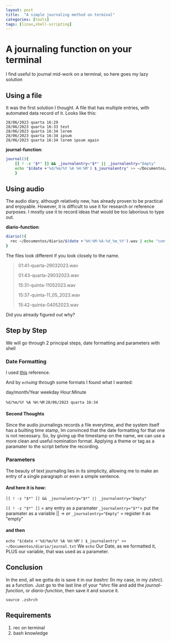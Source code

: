 ```yaml
---
layout: post
title:  "A simple journaling method on terminal"
categories: [tools]
tags: [linux,shell-scripting]
---
```




# A journaling function on your terminal

I find useful to journal mid-work on a terminal, so here goes my lazy solution

## Using a file

It was the first solution I thought. A file that has multiple entries, with automated data record of it.
Looks like this:

```
28/06/2023 quarta 16:29
28/06/2023 quarta 16:33 test
28/06/2023 quarta 16:34 lorem
28/06/2023 quarta 16:34 ipsum
28/06/2023 quarta 16:34 lorem ipsum again
```
**journal-function**:
```sh
journal(){
	[[ ! -z "$*" ]] && _journalentry="$*" || _journalentry="Empty"
	echo "$(date +'%d/%m/%Y %A %H:%M') $_journalentry" >> ~/Documentos/diario/journal.txt
	}
```

## Using audio

The audio diary, although relatively new, has already proven to be practical and enjoyable. However, it is difficult to use it for research or reference purposes. I mostly use it to record ideas that would be too laborious to type out.

**diario-function**:
```sh
diario(){
  rec ~/Documentos/diario/$(date +'%H:%M-%A-%d_%m_%Y').wav | echo "confimando arquivo: " && ls -tA1 ~/Documentos/diario/
}
```
The files look different if you look closely to the name.

>01:41-quarta-29032023.wav
>
>01:43-quarta-29032023.wav
>
>15:31-quinta-11052023.wav
>
>15:37-quinta-11_05_2023.wav
>
>15:42-quinta-04052023.wav


Did you already figured out why?

## Step by Step
We will go through 2 principal steps, date formatting and parameters with shell

### Date Formatting
I used [this](https://www.tutorialkart.com/bash-shell-scripting/bash-date-and-time) reference.

And by `echo`_ing_ through some formats I found what I wanted:

day/month/Year weekday Hour:Minute

`%d/%m/%Y %A %H:%M` `28/06/2023 quarta 16:34`
 
#### Second Thoughts
Since the audio journalings records a file everytime, and the system itself has a builting time stamp, Im convinced that the date formatting for that one is not necessary. So, by giving up the timestamp on the name, we can use a more clean and useful nomination format. Applying a theme or tag as a paramater to the script before the recording.  

### Parameters
The beauty of text journaling lies in its simplicity, allowing me to make an entry of a single paragraph or even a simple sentence.
#### And here it is how:

`[[ ! -z "$*" ]] && _journalentry="$*" || _journalentry="Empty"`

`[[ ! -z "$*" ]]` = any entry as a paramater
`_journalentry="$*"`= put the paramater as a variable
|| -> _or_ `_journalentry="Empty"` = register it as "empty"
#### and then

`echo "$(date +'%d/%m/%Y %A %H:%M') $_journalentry" >> ~/Documentos/diario/journal.txt`
We `echo` Our Date, as we formatted it, PLUS our variable, that was used as a parameter.

## Conclusion
In the end, all we gotta do is save it in our _bashrc_ (In my case, in my _zshrc_).  as a function.
Just go to the last line of your _*shrc_ file and add the _journal-function_, or _diario-function_, then save it and source it.

`source .zshrch`


## Requirements
1. rec on terminal
2. bash knowledge



